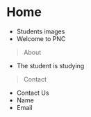 # Home
- Students images
- Welcome to PNC

>About
- The student is studying 

>Contact
- Contact Us
- Name
- Email